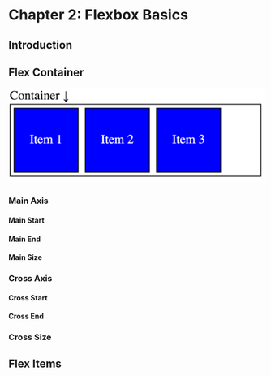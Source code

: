 # Chapter 2: Flexbox Basics

## Introduction

## Flex Container

![Flex Container (2-1)](img/2-1-flex-container.png)

### Main Axis

#### Main Start

#### Main End

#### Main Size

### Cross Axis

#### Cross Start

#### Cross End

### Cross Size

## Flex Items